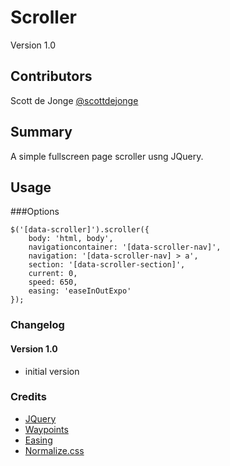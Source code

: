 Scroller
=========

Version 1.0

## Contributors

Scott de Jonge [@scottdejonge](https://twitter.com/scottdejonge)

## Summary

A simple fullscreen page scroller usng JQuery.

## Usage

###Options

```
$('[data-scroller]').scroller({
	body: 'html, body',
	navigationcontainer: '[data-scroller-nav]',
	navigation: '[data-scroller-nav] > a',
	section: '[data-scroller-section]',
	current: 0,
	speed: 650,
	easing: 'easeInOutExpo'
});
```

### Changelog

#### Version 1.0

* initial version

### Credits

* [JQuery](http://jquery.com/)
* [Waypoints](http://imakewebthings.com/jquery-waypoints/)
* [Easing](http://gsgd.co.uk/sandbox/jquery/easing/)
* [Normalize.css](http://necolas.github.io/normalize.css/)